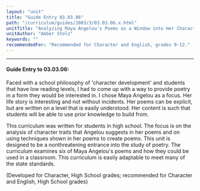 ```yaml
---
layout: "unit"
title: "Guide Entry 03.03.06"
path: "/curriculum/guides/2003/3/03.03.06.x.html"
unitTitle: "Analyzing Maya Angelou's Poems as a Window into Her Character"
unitAuthor: "Amber Stolz"
keywords: ""
recommendedFor: "Recommended for Character and English, grades 9-12."
---
```

<body>
<hr/>
<h4>
Guide Entry to 03.03.06:
</h4>
<p>
Faced with a school philosophy of 'character development' and students that have low reading levels, I had to come up with a way to provide poetry in a form they would be interested in. I chose Maya Angelou as a focus.  Her life story is interesting and not without incidents.  Her poems can be explicit, but are written on a level that is easily understood.  Her content is such that students will be able to use prior knowledge to build from.
</p>
<p>
This curriculum was written for students in high school.  The focus is on the analysis of character traits that Angelou suggests in her poems and on using techniques shown in her poems to create poems.  This unit is designed to be a nonthreatening entrance into the study of poetry.  The curriculum examines six of Maya Angelou's poems and how they could be used in a classroom.  This curriculum is easily adaptable to meet many of the state standards.
</p>
<p>
(Developed for Character, High School grades; recommended for Character and English, High School grades)
</p>
</body>
